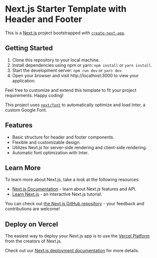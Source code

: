 # Next.js Starter Template with Header and Footer

This is a [Next.js](https://nextjs.org/) project bootstrapped with [`create-next-app`](https://github.com/vercel/next.js/tree/canary/packages/create-next-app).

## Getting Started

1. Clone this repository to your local machine.
2. Install dependencies using npm or yarn: `npm install` or `yarn install`.
3. Start the development server: `npm run dev` or `yarn dev`.
4. Open your browser and visit http://localhost:3000 to view your application.

Feel free to customize and extend this template to fit your project requirements. Happy coding!

This project uses [`next/font`](https://nextjs.org/docs/basic-features/font-optimization) to automatically optimize and load Inter, a custom Google Font.

## Features

- Basic structure for header and footer components.
- Flexible and customizable design.
- Utilizes Next.js for server-side rendering and client-side rendering.
- Automatic font optimization with Inter.


## Learn More

To learn more about Next.js, take a look at the following resources:

- [Next.js Documentation](https://nextjs.org/docs) - learn about Next.js features and API.
- [Learn Next.js](https://nextjs.org/learn) - an interactive Next.js tutorial.

You can check out [the Next.js GitHub repository](https://github.com/vercel/next.js/) - your feedback and contributions are welcome!

## Deploy on Vercel

The easiest way to deploy your Next.js app is to use the [Vercel Platform](https://vercel.com/new?utm_medium=default-template&filter=next.js&utm_source=create-next-app&utm_campaign=create-next-app-readme) from the creators of Next.js.

Check out our [Next.js deployment documentation](https://nextjs.org/docs/deployment) for more details.
